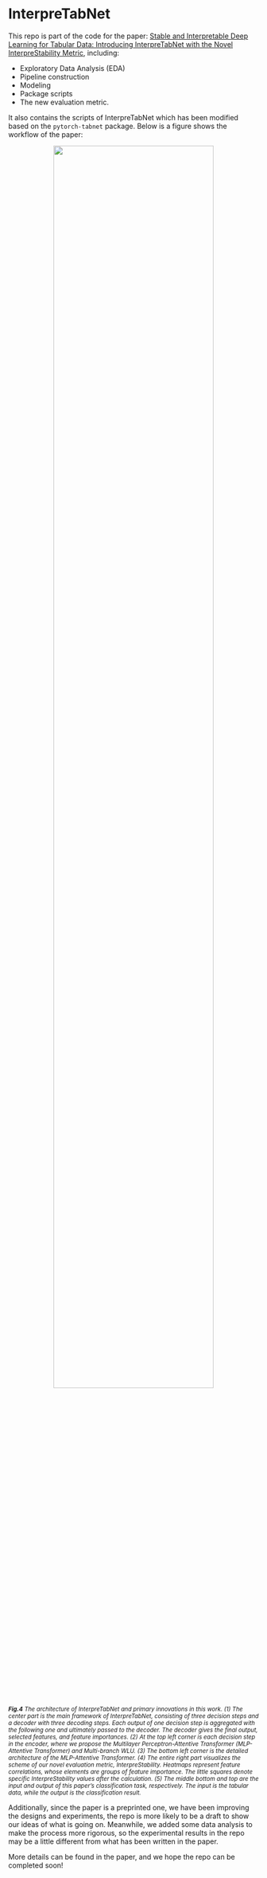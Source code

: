 # InterpreTabNet

This repo is part of the code for the paper: [Stable and Interpretable Deep Learning for Tabular Data: Introducing InterpreTabNet with the Novel InterpreStability Metric](https://arxiv.org/pdf/2310.02870.pdf), including:

- Exploratory Data Analysis (EDA)
- Pipeline construction
- Modeling
- Package scripts
- The new evaluation metric.
  
It also contains the scripts of InterpreTabNet which has been modified based on the `pytorch-tabnet` package. Below is a figure shows the workflow of the paper:

<div style="text-align: center;">
    <img src="InterpreTabNet.png" width="80%">
</div>


<!-- ![image](https://drive.google.com/uc?export=view&id=17iKeZ-5jOis9hCMIu9_nGtzSfZMjmdOM) -->

<small><i>**Fig.4** The architecture of InterpreTabNet and primary innovations in this work. (1) The center part is the main framework of InterpreTabNet, consisting of three decision steps and a decoder with three decoding steps. Each output of one decision step is aggregated with the following one and ultimately passed to the decoder. The decoder gives the final output, selected features, and feature importances. (2) At the top left corner is each decision step in the encoder, where we propose the Multilayer Perceptron-Attentive Transformer (MLP-Attentive Transformer) and Multi-branch WLU. (3) The bottom left corner is the detailed architecture of the MLP-Attentive Transformer. (4) The entire right part visualizes the scheme of our novel evaluation metric, InterpreStability. Heatmaps represent feature correlations, whose elements are groups of feature importance. The little squares denote specific InterpreStability values after the calculation. (5) The middle bottom and top are the input and output of this paper’s classification task, respectively. The input is the tabular data, while the output is the classification result.</i></small>

Additionally, since the paper is a preprinted one, we have been improving the designs and experiments, the repo is more likely to be a draft to show our ideas of what is going on. Meanwhile, we added some data analysis to make the process more rigorous, so the experimental results in the repo may be a little different from what has been written in the paper.

More details can be found in the paper, and we hope the repo can be completed soon!

